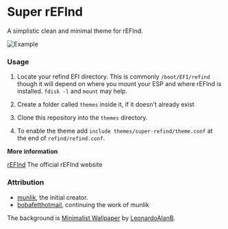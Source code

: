# Super rEFInd

A simplistic clean and minimal theme for rEFInd.

![Example][example-image]

### Usage

1.  Locate your refind EFI directory. This is commonly `/boot/EFI/refind`
    though it will depend on where you mount your ESP and where rEFInd is
    installed. `fdisk -l` and `mount` may help.

2.  Create a folder called `themes` inside it, if it doesn't already exist

3.  Clone this repository into the `themes` directory.

4.  To enable the theme add `include themes/super-refind/theme.conf` at the end of `refind/refind.conf`.

**More information**

[rEFInd][refind-website] The official rEFInd website

### Attribution

- [munlik][refind-theme-original], the initial creator.
- [bobafetthotmail][refind-theme-regular], continuing the work of munlik

The background is [Minimalist Wallpaper][wallpaper] by
[LeonardoAIanB][wallpaper-author].

[example-image]: https://i.imgur.com/wQQ5OiQ.png
[refind-website]: https://www.rodsbooks.com/refind/
[refind-theme-original]: https://github.com/munlik/refind-theme-regular
[refind-theme-regular]: https://github.com/bobafetthotmail/refind-theme-regular
[wallpaper]: https://leonardoalanb.deviantart.com/art/Minimalist-wallpaper-295519786
[wallpaper-author]: https://leonardoalanb.deviantart.com/
